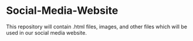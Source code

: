 # Social-Media-Website
This repository will contain .html files, images, and other files which will be used in our social media website.
